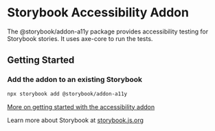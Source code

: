 # Storybook Accessibility Addon

The @storybook/addon-a11y package provides accessibility testing for Storybook stories. It uses axe-core to run the tests.

## Getting Started

### Add the addon to an existing Storybook

```bash
npx storybook add @storybook/addon-a11y
```

[More on getting started with the accessibility addon](https://storybook.js.org/docs/writing-tests/accessibility-testing#accessibility-checks-with-a11y-addon?utm_source=readme)

Learn more about Storybook at [storybook.js.org](https://storybook.js.org/?utm_source=readme)
